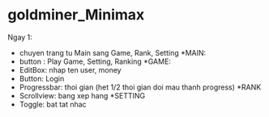# goldminer_Minimax
Ngay 1:
- chuyen trang tu Main sang Game, Rank, Setting
*MAIN:
- button : Play Game, Setting, Ranking
*GAME:
- EditBox: nhap ten user, money
- Button: Login
- Progressbar: thoi gian (het 1/2 thoi gian doi mau thanh progress)
*RANK
- Scrollview: bang xep hang
*SETTING
- Toggle: bat tat nhac
